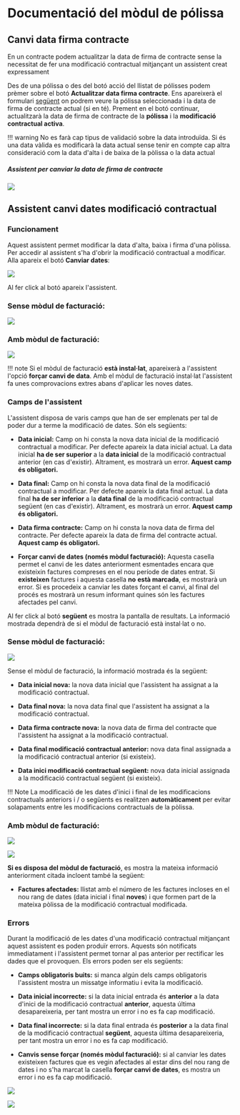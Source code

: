 # Documentació del mòdul de pólissa

## Canvi data firma contracte

En un contracte podem actualitzar la data de firma de contracte sense la
necessitat de fer una modificació contractual mitjançant un assistent creat
expressament

Des de una pólissa o des del botó acció del llistat de pólisses podem prèmer
sobre el botó **Actualitzar data firma contracte**. Ens apareixerà el formulari
[següent](#assistent-per-canviar-la-data-de-firma-de-contracte)
on podrem veure la pólissa seleccionada i la data de firma de contracte actual
(si en té). Prement en el botó continuar, actualitzarà la data de firma de
contracte de la **pólissa** i la **modificació contractual activa**.

!!! warning
    No es farà cap tipus de validació sobre la data introduïda. Si és una data
    vàlida es modificarà la data actual sense tenir en compte cap altra
    consideració com la data d'alta i de baixa de la pòlissa o la data actual

##### Assistent per canviar la data de firma de contracte

![](_static/polizas/WizardDataFirmaContracte.png)

## Assistent canvi dates modificació contractual

### Funcionament

Aquest assistent permet modificar la data d'alta, baixa i firma d'una pòlissa.
Per accedir al assistent s'ha d'obrir la modificació contractual a modificar.
Alla apareix el botó **Canviar dates**:

![](_static/polizas/boto_canviar_dates.png)

Al fer click al botó apareix l'assistent.

### Sense mòdul de facturació:

![](_static/polizas/assistent_modcon_1_no_fact.png)

### Amb mòdul de facturació:

![](_static/polizas/assistent_modcon_1.png)

!!! note
    Si el mòdul de facturació **està instal·lat**, apareixerà a l'assistent
    l'opció **forçar canvi de data**.
    Amb el mòdul de facturació instal·lat l'assistent fa unes comprovacions
    extres abans d'aplicar les noves dates.

### Camps de l'assistent

L'assistent disposa de varis camps que han de ser emplenats per tal de poder
dur a terme la modificació de dates. Són els següents:

* **Data inicial:** Camp on hi consta la nova data inicial de la modificació
  contractual a modificar. Per defecte apareix la data inicial actual. La data
  inicial **ha de ser superior** a la **data inicial** de la modificació
  contractual anterior (en cas d'existir). Altrament, es mostrarà un error.
  **Aquest camp és obligatori.**


* **Data final:** Camp on hi consta la nova data final de la modificació
  contractual a modificar. Per defecte apareix la data final actual. La data
  final **ha de ser inferior** a la **data final** de la modificació
  contractual següent (en cas d'existir). Altrament, es mostrarà un error.
  **Aquest camp és obligatori.**


* **Data firma contracte:** Camp on hi consta la nova data de firma del
  contracte. Per defecte apareix la data de firma del contracte actual.
  **Aquest camp és obligatori.**


* **Forçar canvi de dates (només mòdul facturació):** Aquesta casella permet
  el canvi de les dates anteriorment esmentades encara que existeixin factures
  compreses en el nou període de dates entrat. Si **existeixen** factures i
  aquesta casella **no** **està marcada**, es mostrarà un error. Si es
  procedeix a canviar les dates forçant el canvi, al final del procés es
  mostrarà un resum informant quines són les factures afectades pel canvi.

Al fer click al botó **següent** es mostra la pantalla de resultats.
La informació mostrada dependrà de si el mòdul de facturació està instal·lat
o no.

### Sense mòdul de facturació:

![](_static/polizas/assistent_info_1_no_fact.png)

Sense el mòdul de facturació, la informació mostrada és la següent:

* **Data inicial nova:** la nova data inicial que l'assistent ha assignat a
  la modificació contractual.

* **Data final nova:** la nova data final que l'assistent ha assignat a la
  modificació contractual.

* **Data firma contracte nova:** la nova data de firma del contracte que
  l'assistent ha assignat a la modificació contractual.

* **Data final modificació contractual anterior:** nova data final assignada a
  la modificació contractual anterior (si existeix).

* **Data inici modificació contractual següent:** nova data inicial assignada a
  la modificació contractual següent (si existeix).

!!! Note
    La modificació de les dates d'inici i final de les modificacions
    contractuals anteriors i / o següents es realitzen **automàticament** per
    evitar solapaments entre les modificacions contractuals de la pòlissa.

### Amb mòdul de facturació:

![](_static/polizas/assistent_info_1.png)

![](_static/polizas/assistent_info_2.png)

**Si es disposa del mòdul de facturació**, es mostra la mateixa informació
anteriorment citada incloent també la següent:

* **Factures afectades:** llistat amb el número de
  les factures incloses en el nou rang de dates (data inicial i final
  **noves**) i que formen part de la mateixa pòlissa de la modificació
  contractual modificada.

### Errors

Durant la modificació de les dates d'una modificació contractual mitjançant
aquest assistent es poden produïr errors. Aquests són notificats immediatament
i l'assistent permet tornar al pas anterior per rectificar les dades que el
provoquen. Els errors poden ser els següents:

* **Camps obligatoris buits:** si manca algún dels camps obligatoris
  l'assistent mostra un missatge informatiu i evita la modificació.

* **Data inicial incorrecte:** si la data inicial entrada és **anterior** a la
  data d'inici de la modificació contractual **anterior**, aquesta última
  desapareixeria, per tant mostra un error i no es fa cap modificació.

* **Data final incorrecte:** si la data final entrada és **posterior** a la
  data final de la modificació contractual **següent**, aquesta última
  desapareixeria, per tant mostra un error i no es fa cap modificació.

* **Canvis sense forçar (només mòdul facturació):** si al canviar les dates
  existeixen factures que es vegin afectades al estar dins del nou rang de
  dates i no s'ha marcat la casella **forçar canvi de dates**, es mostra un
  error i no es fa cap modificació.

![](_static/polizas/error_1.png)

![](_static/polizas/error_2.png)
